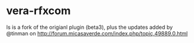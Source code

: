 # vera-rfxcom
Is is a fork of the origianl plugin (beta3), plus the updates added by @tinman on http://forum.micasaverde.com/index.php/topic,49889.0.html
